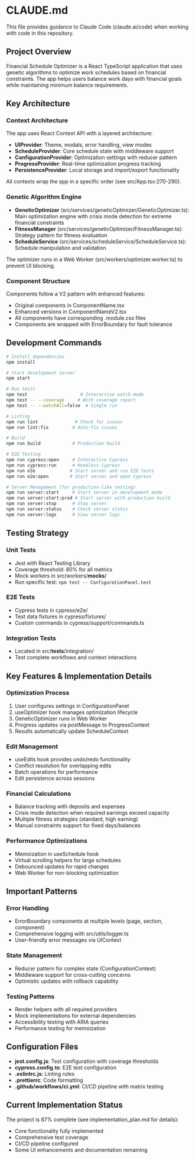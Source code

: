 # CLAUDE.md

This file provides guidance to Claude Code (claude.ai/code) when working with code in this repository.

## Project Overview

Financial Schedule Optimizer is a React TypeScript application that uses genetic algorithms to optimize work schedules based on financial constraints. The app helps users balance work days with financial goals while maintaining minimum balance requirements.

## Key Architecture

### Context Architecture
The app uses React Context API with a layered architecture:
- **UIProvider**: Theme, modals, error handling, view modes
- **ScheduleProvider**: Core schedule state with middleware support
- **ConfigurationProvider**: Optimization settings with reducer pattern
- **ProgressProvider**: Real-time optimization progress tracking
- **PersistenceProvider**: Local storage and import/export functionality

All contexts wrap the app in a specific order (see src/App.tsx:270-290).

### Genetic Algorithm Engine
- **GeneticOptimizer** (src/services/geneticOptimizer/GeneticOptimizer.ts): Main optimization engine with crisis mode detection for extreme financial constraints
- **FitnessManager** (src/services/geneticOptimizer/FitnessManager.ts): Strategy pattern for fitness evaluation
- **ScheduleService** (src/services/scheduleService/ScheduleService.ts): Schedule manipulation and validation

The optimizer runs in a Web Worker (src/workers/optimizer.worker.ts) to prevent UI blocking.

### Component Structure
Components follow a V2 pattern with enhanced features:
- Original components in ComponentName.tsx
- Enhanced versions in ComponentNameV2.tsx
- All components have corresponding .module.css files
- Components are wrapped with ErrorBoundary for fault tolerance

## Development Commands

```bash
# Install dependencies
npm install

# Start development server
npm start

# Run tests
npm test                    # Interactive watch mode
npm test -- --coverage     # With coverage report
npm test -- --watchAll=false  # Single run

# Linting
npm run lint              # Check for issues
npm run lint:fix         # Auto-fix issues

# Build
npm run build            # Production build

# E2E Testing
npm run cypress:open     # Interactive Cypress
npm run cypress:run      # Headless Cypress
npm run e2e             # Start server and run E2E tests
npm run e2e:open        # Start server and open Cypress

# Server Management (for production-like testing)
npm run server:start     # Start server in development mode
npm run server:start:prod # Start server with production build
npm run server:stop      # Stop server
npm run server:status    # Check server status
npm run server:logs      # View server logs
```

## Testing Strategy

### Unit Tests
- Jest with React Testing Library
- Coverage threshold: 80% for all metrics
- Mock workers in src/workers/__mocks__/
- Run specific test: `npm test -- ConfigurationPanel.test`

### E2E Tests
- Cypress tests in cypress/e2e/
- Test data fixtures in cypress/fixtures/
- Custom commands in cypress/support/commands.ts

### Integration Tests
- Located in src/__tests__/integration/
- Test complete workflows and context interactions

## Key Features & Implementation Details

### Optimization Process
1. User configures settings in ConfigurationPanel
2. useOptimizer hook manages optimization lifecycle
3. GeneticOptimizer runs in Web Worker
4. Progress updates via postMessage to ProgressContext
5. Results automatically update ScheduleContext

### Edit Management
- useEdits hook provides undo/redo functionality
- Conflict resolution for overlapping edits
- Batch operations for performance
- Edit persistence across sessions

### Financial Calculations
- Balance tracking with deposits and expenses
- Crisis mode detection when required earnings exceed capacity
- Multiple fitness strategies (standard, high earning)
- Manual constraints support for fixed days/balances

### Performance Optimizations
- Memoization in useSchedule hook
- Virtual scrolling helpers for large schedules
- Debounced updates for rapid changes
- Web Worker for non-blocking optimization

## Important Patterns

### Error Handling
- ErrorBoundary components at multiple levels (page, section, component)
- Comprehensive logging with src/utils/logger.ts
- User-friendly error messages via UIContext

### State Management
- Reducer pattern for complex state (ConfigurationContext)
- Middleware support for cross-cutting concerns
- Optimistic updates with rollback capability

### Testing Patterns
- Render helpers with all required providers
- Mock implementations for external dependencies
- Accessibility testing with ARIA queries
- Performance testing for memoization

## Configuration Files

- **jest.config.js**: Test configuration with coverage thresholds
- **cypress.config.ts**: E2E test configuration
- **.eslintrc.js**: Linting rules
- **.prettierrc**: Code formatting
- **.github/workflows/ci.yml**: CI/CD pipeline with matrix testing

## Current Implementation Status

The project is 87% complete (see implementation_plan.md for details):
- Core functionality fully implemented
- Comprehensive test coverage
- CI/CD pipeline configured
- Some UI enhancements and documentation remaining